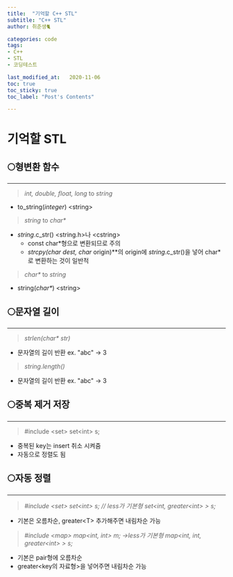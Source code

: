 ```yaml
---
title:  "기억할 C++ STL"
subtitle: "C++ STL"
author: 취준생🐈

categories: code
tags:
- C++
- STL
- 코딩테스트

last_modified_at:   2020-11-06
toc: true
toc_sticky: true
toc_label: "Post's Contents"

---
```


# 기억할 STL

## 🌕형변환 함수

---

> *int, double, float, long* to *string*

- to_string(*integer*) \<string>

> *string* to _char*_

- *string*.c_str() <string.h>나 \<cstring>
  - const char*형으로 변환되므로 주의
  - **strcpy(char* dest, char* origin)**의 origin에 *string*.c_str()을 넣어 char*로 변환하는 것이 일반적

> _char*_ to *string*

- string(_char*_) \<string>

## 🌕문자열 길이

---

> _strlen(char* str)_

- 문자열의 길이 반환 ex. "abc" → 3

> *string.length()*

- 문자열의 길이 반환 ex. "abc" → 3

## 🌕중복 제거 저장

---

> #include \<set>
> set\<int> s;

- 중복된 key는 insert 취소 시켜줌
- 자동으로 정렬도 됨

## 🌕자동 정렬

---

> *#include \<set>
> set\<int> s; // less가 기본형
> set<int, greater\<int> > s;*

- 기본은 오름차순, greater\<T> 추가해주면 내림차순 가능

> *#include \<map>
> map<int, int> m; →less가 기본형
> map<int, int, greater\<int> > s;*

- 기본은 pair형에 오름차순
- greater<key의 자료형>을 넣어주면 내림차순 가능
